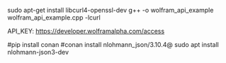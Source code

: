 sudo apt-get install libcurl4-openssl-dev
g++ -o wolfram_api_example wolfram_api_example.cpp -lcurl

API_KEY: https://developer.wolframalpha.com/access

#pip install conan
#conan install nlohmann_json/3.10.4@
sudo apt install nlohmann-json3-dev
